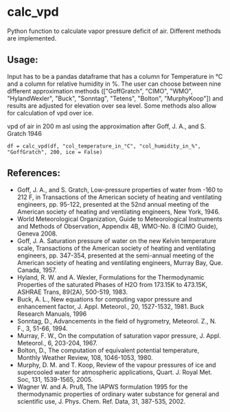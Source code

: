 # calc_vpd
Python function to calculate vapor pressure deficit of air. Different methods are implemented.

## Usage:

Input has to be a pandas dataframe that has a column for Temperature in °C and a column for relative humidity in %. The user can choose between nine different approximation methods (["GoffGratch", "CIMO", "WMO", "HylandWexler", "Buck", "Sonntag", "Tetens", "Bolton", "MurphyKoop"]) and results are adjusted for elevation over sea level. Some methods also allow for calculation of vpd over ice.

vpd of air in 200 m asl using the approximation after Goff, J. A., and S. Gratch 1946
```
df = calc_vpd(df, "col_temperature_in_°C", "col_humidity_in_%", "GoffGratch", 200, ice = False) 
```

## References:
* Goff, J. A., and S. Gratch, Low-pressure properties of water from -160 to 212 F, in Transactions of the American society of heating and ventilating engineers, pp. 95-122, presented at the 52nd annual meeting of the American society of heating and ventilating engineers, New York, 1946.
* World Meteorological Organization, Guide to Meteorological Instruments and Methods of Observation, Appendix 4B, WMO-No. 8 (CIMO Guide), Geneva 2008.
* Goff, J. A. Saturation pressure of water on the new Kelvin temperature scale, Transactions of the American society of heating and ventilating engineers, pp. 347-354, presented at the semi-annual meeting of the American society of heating and ventilating engineers, Murray Bay, Que. Canada, 1957.
* Hyland, R. W. and A. Wexler, Formulations for the Thermodynamic Properties of the saturated Phases of H2O from 173.15K to 473.15K, ASHRAE Trans, 89(2A), 500-519, 1983.
* Buck, A. L., New equations for computing vapor pressure and enhancement factor, J. Appl. Meteorol., 20, 1527-1532, 1981. Buck Research Manuals, 1996
* Sonntag, D., Advancements in the field of hygrometry, Meteorol. Z., N. F., 3, 51-66, 1994. 
* Murray, F. W., On the computation of saturation vapor pressure, J. Appl. Meteorol., 6, 203-204, 1967.
* Bolton, D., The computation of equivalent potential temperature, Monthly Weather Review, 108, 1046-1053, 1980.
* Murphy, D. M. and T. Koop, Review of the vapour pressures of ice and supercooled water for atmospheric applications, Quart. J. Royal Met. Soc, 131, 1539-1565, 2005.
* Wagner W. and A. Pruß, The IAPWS formulation 1995 for the thermodynamic properties of ordinary water substance for general and scientific use, J. Phys. Chem. Ref. Data, 31, 387-535, 2002.
